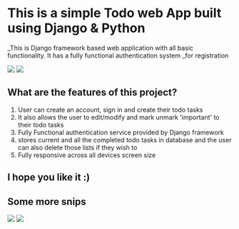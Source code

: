 # This is a simple Todo web App built using Django & Python

\_This is Django framework based web application with all basic functionality. It has a fully functional authentication system
\_for registration

![](https://github.com/sxr0012/Just-Todo/blob/master/thumbnails/Capture-1.JPG)
![](https://github.com/sxr0012/Just-Todo/blob/master/thumbnails/Capture-2.JPG)

## What are the features of this project?

1. User can create an account, sign in and create their todo tasks
2. It also allows the user to edit/modify and mark unmark 'important' to their todo tasks
3. Fully Functional authentication service provided by Django framework
4. stores current and all the completed todo tasks in database and the user can also delete those lists if they wish to
5. Fully responsive across all devices screen size

## I hope you like it :)

## Some more snips

![](https://github.com/sxr0012/Just-Todo/blob/master/thumbnails/Capture-3.JPG)
![](https://github.com/sxr0012/Just-Todo/blob/master/thumbnails/Capture-4.JPG)

